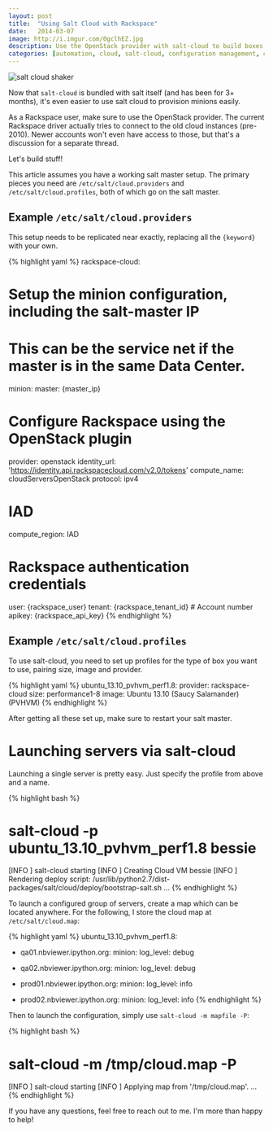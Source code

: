 ```yaml
---
layout: post
title:  "Using Salt Cloud with Rackspace"
date:   2014-03-07
image: http://i.imgur.com/0gclhEZ.jpg
description: Use the OpenStack provider with salt-cloud to build boxes on Rackspace.
categories: [automation, cloud, salt-cloud, configuration management, continuous integration, salt, saltstack, Salt Stack]
---
```


<img style="display:block; margin-left: auto; margin-right: auto;" src="http://i.imgur.com/0gclhEZ.jpg" alt="salt cloud shaker" />

Now that `salt-cloud` is bundled with salt itself (and has been for 3+ months), it's even easier to use salt cloud to provision minions easily.

As a Rackspace user, make sure to use the OpenStack provider. The current Rackspace driver actually tries to connect to the old cloud instances (pre-2010). Newer accounts won't even have access to those, but that's a discussion for a separate thread.

Let's build stuff!

This article assumes you have a working salt master setup. The primary pieces you need are `/etc/salt/cloud.providers` and `/etc/salt/cloud.profiles`, both of which go on the salt master.

## Example `/etc/salt/cloud.providers`

This setup needs to be replicated near exactly, replacing all the `{keyword}` with your own.

{% highlight yaml %}
rackspace-cloud:
  # Setup the minion configuration, including the salt-master IP
  # This can be the service net if the master is in the same Data Center.
  minion:
    master: {master_ip}

  # Configure Rackspace using the OpenStack plugin
  provider: openstack
  identity_url: 'https://identity.api.rackspacecloud.com/v2.0/tokens'
  compute_name: cloudServersOpenStack
  protocol: ipv4

  # IAD 
  compute_region: IAD

  # Rackspace authentication credentials
  user: {rackspace_user}
  tenant: {rackspace_tenant_id} # Account number
  apikey: {rackspace_api_key}
{% endhighlight %}


## Example `/etc/salt/cloud.profiles`

To use salt-cloud, you need to set up profiles for the type of box you want to use, pairing size, image and provider.

{% highlight yaml %}
ubuntu_13.10_pvhvm_perf1.8:
    provider: rackspace-cloud
    size: performance1-8
    image: Ubuntu 13.10 (Saucy Salamander) (PVHVM)
{% endhighlight %}

After getting all these set up, make sure to restart your salt master.

# Launching servers via salt-cloud

Launching a single server is pretty easy. Just specify the profile from above and a name.

{% highlight bash %}
# salt-cloud -p ubuntu_13.10_pvhvm_perf1.8 bessie
[INFO    ] salt-cloud starting
[INFO    ] Creating Cloud VM bessie
[INFO    ] Rendering deploy script: /usr/lib/python2.7/dist-packages/salt/cloud/deploy/bootstrap-salt.sh
...
{% endhighlight %}

To launch a configured group of servers, create a map which can be located anywhere. For the following, I store the cloud map at `/etc/salt/cloud.map`:

{% highlight yaml %}
ubuntu_13.10_pvhvm_perf1.8:

  - qa01.nbviewer.ipython.org:
        minion:
          log_level: debug
  - qa02.nbviewer.ipython.org:
        minion:
          log_level: debug

  - prod01.nbviewer.ipython.org:
        minion:
          log_level: info
  - prod02.nbviewer.ipython.org:
        minion:
          log_level: info
{% endhighlight %}

Then to launch the configuration, simply use `salt-cloud -m mapfile -P`:

{% highlight bash %}
# salt-cloud -m /tmp/cloud.map -P
[INFO    ] salt-cloud starting
[INFO    ] Applying map from '/tmp/cloud.map'.
...
{% endhighlight %}

If you have any questions, feel free to reach out to me. I'm more than happy to help!

